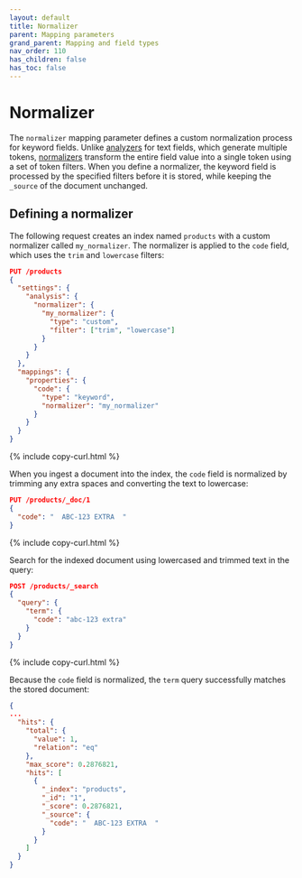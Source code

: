```yaml
---
layout: default
title: Normalizer
parent: Mapping parameters
grand_parent: Mapping and field types
nav_order: 110
has_children: false
has_toc: false
---
```


# Normalizer

The `normalizer` mapping parameter defines a custom normalization process for keyword fields. Unlike [analyzers]({{site.url}}{{site.baseurl}}/analyzers/supported-analyzers/index/) for text fields, which generate multiple tokens, [normalizers]({{site.url}}{{site.baseurl}}/analyzers/normalizers/) transform the entire field value into a single token using a set of token filters. When you define a normalizer, the keyword field is processed by the specified filters before it is stored, while keeping the `_source` of the document unchanged.


## Defining a normalizer

The following request creates an index named `products` with a custom normalizer called `my_normalizer`. The normalizer is applied to the `code` field, which uses the `trim` and `lowercase` filters:

```json
PUT /products
{
  "settings": {
    "analysis": {
      "normalizer": {
        "my_normalizer": {
          "type": "custom",
          "filter": ["trim", "lowercase"]
        }
      }
    }
  },
  "mappings": {
    "properties": {
      "code": {
        "type": "keyword",
        "normalizer": "my_normalizer"
      }
    }
  }
}
```
{% include copy-curl.html %}

When you ingest a document into the index, the `code` field is normalized by trimming any extra spaces and converting the text to lowercase:

```json
PUT /products/_doc/1
{
  "code": "  ABC-123 EXTRA  "
}
```
{% include copy-curl.html %}

Search for the indexed document using lowercased and trimmed text in the query:

```json
POST /products/_search
{
  "query": {
    "term": {
      "code": "abc-123 extra"
    }
  }
}
```
{% include copy-curl.html %}

Because the `code` field is normalized, the `term` query successfully matches the stored document:

```json
{
...
  "hits": {
    "total": {
      "value": 1,
      "relation": "eq"
    },
    "max_score": 0.2876821,
    "hits": [
      {
        "_index": "products",
        "_id": "1",
        "_score": 0.2876821,
        "_source": {
          "code": "  ABC-123 EXTRA  "
        }
      }
    ]
  }
}
```
